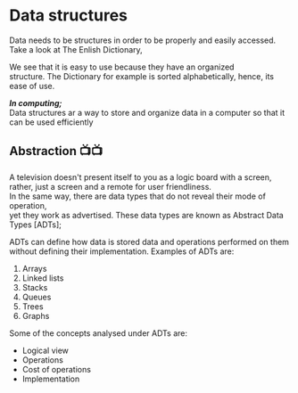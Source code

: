 # Data structures

Data needs to be structures in order to be properly and easily accessed.  
Take a look at The Enlish Dictionary,  

We see that it is easy to use because they have an organized  
structure.
The Dictionary for example is sorted alphabetically, hence, its ease of use.

**_In computing;_**  
Data structures ar a way to store and organize data in a computer so that
it can be used efficiently

## Abstraction 📺📺

A television doesn't present itself to you as a logic board with a screen,  
rather, just a screen and a remote for user friendliness.  
In the same way, there are data types that do not reveal their mode of operation,  
yet they work as advertised. These data types are known as Abstract Data Types [ADTs];

ADTs can define how data is stored data and operations performed on them  
without defining their implementation. Examples of ADTs are:

1. Arrays
2. Linked lists
3. Stacks
4. Queues
5. Trees
6. Graphs

Some of the concepts analysed under ADTs are:

- Logical view
- Operations
- Cost of operations
- Implementation
